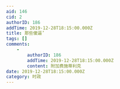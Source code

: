 ```yaml
---
aid: 146
cid: 2
authorID: 186
addTime: 2019-12-28T18:15:00.000Z
title: 那些傻逼’
tags: []
comments:
    -
        authorID: 186
        addTime: 2019-12-28T18:15:00.000Z
        content: 附加费施蒂利克
date: 2019-12-28T18:15:00.000Z
category: 时政
---
```



